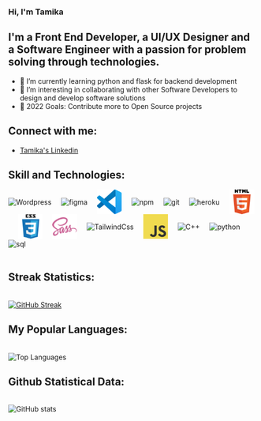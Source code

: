 ### Hi, I'm Tamika

## I'm a Front End Developer, a UI/UX Designer and a Software Engineer with a passion for problem solving through technologies.

- 🌱 I’m currently learning python and flask for backend development
- 👯 I’m interesting in collaborating with other Software Developers to design and develop software solutions
- 🥅 2022 Goals: Contribute more to Open Source projects

## Connect with me:

* [Tamika's Linkedin](https://www.linkedin.com/in/tamika-ramkissoon-1a2622214/)

## Skill and Technologies:
<img align="center" src="https://seeklogo.com/images/W/wordpress-icon-logo-45667D3313-seeklogo.com.png" alt="Wordpress" height="50" width="50"/>&nbsp;&nbsp;&nbsp;&nbsp;
<img align="center" src="https://img.icons8.com/color/48/000000/figma--v1.png" alt="figma" height="50" width="50"/>&nbsp;&nbsp;&nbsp;&nbsp;
<img align="center" src="https://raw.githubusercontent.com/github/explore/80688e429a7d4ef2fca1e82350fe8e3517d3494d/topics/visual-studio-code/visual-studio-code.png" alt="Visual Studio Code" height="50" width="50"/>&nbsp;&nbsp;&nbsp;&nbsp;
<img align="center" src="https://icongr.am/devicon/npm-original-wordmark.svg?size=128&color=ffffff" alt="npm" height="50" width="50"/>&nbsp;&nbsp;&nbsp;&nbsp;
<img align="center" src="https://www.vectorlogo.zone/logos/git-scm/git-scm-icon.svg" alt="git" height="50" width="50"/>&nbsp;&nbsp;&nbsp;&nbsp;
<img align="center" src="https://raw.githubusercontent.com/ivangabriele/vscode-heroku/master/res/icon.png" alt="heroku" height="50" width="50"/>&nbsp;&nbsp;&nbsp;&nbsp;
<img align="center" src="https://raw.githubusercontent.com/github/explore/80688e429a7d4ef2fca1e82350fe8e3517d3494d/topics/html/html.png" alt="HTML5" height="50" width="50"/>&nbsp;&nbsp;&nbsp;&nbsp;
<img align="center" src="https://raw.githubusercontent.com/github/explore/80688e429a7d4ef2fca1e82350fe8e3517d3494d/topics/css/css.png" alt="CSS3" height="50" width="50"/>&nbsp;&nbsp;&nbsp;&nbsp;
<img align="center" src="https://raw.githubusercontent.com/github/explore/80688e429a7d4ef2fca1e82350fe8e3517d3494d/topics/sass/sass.png" alt="Sass" height="50" width="50"/>&nbsp;&nbsp;&nbsp;&nbsp;
<img align="center" src="https://www.drupal.org/files/styles/grid-3-2x/public/project-images/screenshot_361.png?itok=w4CzcWyb" alt="TailwindCss" height="50" width="50"/>&nbsp;&nbsp;&nbsp;&nbsp;
<img align="center" src="https://raw.githubusercontent.com/github/explore/80688e429a7d4ef2fca1e82350fe8e3517d3494d/topics/javascript/javascript.png" alt="JavaScript" height="50" width="50"/>&nbsp;&nbsp;&nbsp;&nbsp;
<img align="center" src="https://upload.wikimedia.org/wikipedia/commons/thumb/1/18/ISO_C%2B%2B_Logo.svg/1822px-ISO_C%2B%2B_Logo.svg.png" alt="C++" height="50" width="50"/>&nbsp;&nbsp;&nbsp;&nbsp;
<img align="center" src="https://img.icons8.com/color/48/000000/python--v1.png" alt="python" height="50" width="50"/>&nbsp;&nbsp;&nbsp;&nbsp;
<img align="center" src="https://img.icons8.com/color/48/000000/mysql-logo.png" alt="sql" height="50" width="50"/>&nbsp;&nbsp;&nbsp;&nbsp;
<br>
<br>

<!-- ## Github Achievements:
<br>[![trophy](https://github-profile-trophy.vercel.app/?username=tamikaramkissoon&theme=algolia)](https://github.com/ryo-ma/github-profile-trophy)
<br> -->
 
## Streak Statistics:
<br>[![GitHub Streak](https://github-readme-streak-stats.herokuapp.com/?user=tamikaramkissoon&theme=algolia&fire=32CD32&ring=A32CC4&currStreakLabel=32CD32&sideLabels=32CD32)](https://git.io/streak-stats)<br>

## My Popular Languages:
<br>![Top Languages](https://github-readme-stats.vercel.app/api/top-langs/?username=tamikaramkissoon&theme=algolia&layout=compact)<br>

## Github Statistical Data:
<br>![GitHub stats](https://github-readme-stats.vercel.app/api?username=tamikaramkissoon&theme=algolia&show_icons=true&count_private=true)<br>
<!-- <br>![GitHub metrics](https://metrics.lecoq.io/tamikaramkissoon)<br> -->

<!-- ![](https://komarev.com/ghpvc/?username=tamikaramkissoon&theme=algolia) -->
